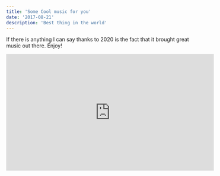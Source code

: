 ```yaml
---
title: 'Some Cool music for you'
date: '2017-08-21'
description: 'Best thing in the world'
---
```


If there is anything I can say thanks to 2020 is the fact that it brought great music out there. Enjoy!

<iframe width="560" height="315" src="https://www.youtube.com/watch?v=z97qLNXeAMQ" frameborder="0" allow="accelerometer; autoplay; encrypted-media; gyroscope; picture-in-picture" allowfullscreen></iframe>